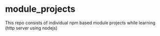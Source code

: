 # module_projects
This repo consists of individual npm based module projects while learning (http server using nodejs) 
